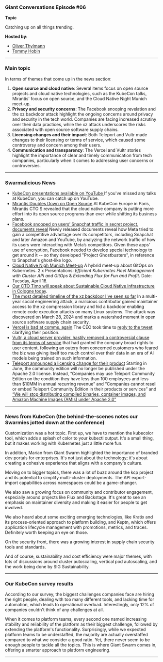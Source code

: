 
### Giant Conversations Episode #06

**Topic**

Catching up on all things trending. 

**Hosted by:** 

* [Oliver Thylmann](https://twitter.com/othylmann)
* [Tommy Hobin](https://twitter.com/tommyhobin)

------------------------------------------------------------------------------------------------------------------------------
### Main topic

In terms of themes that come up in the news section: 

1. **Open source and cloud native**: Several items focus on open source projects and cloud native technologies, such as the KubeCon talks, Mirantis' focus on open source, and the Cloud Native Night Munich meet-up. 
2. **Privacy and security concerns**: The Facebook snooping revelation and the xz backdoor attack highlight the ongoing concerns around privacy and security in the tech world. Companies are facing increased scrutiny over their data practices, while the xz attack underscores the risks associated with open source software supply chains.
3. **Licensing changes and their impact**: Both Teleport and Vultr made changes to their licensing or terms of service, which caused some controversy and concern among their users. 
4. **Communication and transparency**: The Vercel and Vultr stories highlight the importance of clear and timely communication from tech companies, particularly when it comes to addressing user concerns or controversies.

------------------------------------------------------------------------------------------------------------------------------

### Swarmalicious News 

- [KubeCon presentations available on YouTube ](https://www.youtube.com/@cncf/playlists) If you've missed any talks at KubeCon, you can catch up on YouTube.
- [Mirantis Doubles Down on Open Source](https://thenewstack.io/kubecon24-mirantis-doubles-down-on-open-source/) At KubeCon Europe in Paris, Mirantis CTO S revealed that the cloud native company is putting more effort into its open source programs than ever while shifting its business plans.
- [Facebook snooped on users’ Snapchat traffic in secret project, documents reveal](https://techcrunch.com/2024/03/26/facebook-secret-project-snooped-snapchat-user-traffic/) Newly released documents reveal how Meta tried to gain a competitive advantage over its competitors, including Snapchat and later Amazon and YouTube, by analyzing the network traffic of how its users were interacting with Meta’s competitors. Given these apps’ use of encryption, Facebook needed to develop special technology to get around it -- so they developed "Project Ghostbusters", in reference to Snapchat's ghost-like logo. 
- [Cloud Native Nigh Munich Meet-up](https://www.meetup.com/cloud-native-muc/events/300067739) A hybrid meet-up about GitOps on Kubernetes. 2 x Presentations: _Efficient Kubernetes Fleet Management with Cluster API and GitOps_ & _Extending Flux for Fun and Profit_. Date: Tuesday, April 18.
- [Our CTO Timo will speak about Sustainable Cloud Native Infrastructure in Cologne today](https://www.meetup.com/creating-a-web-for-a-better-future/events/299629826/).
- [The most detailed timeline of the xz backdoor I've seen so far](https://research.swtch.com/xz-timeline) In a multi-year social engineering attack, a malicious contributor gained maintainer access to the xz compression library and hid a backdoor enabling remote code execution attacks on many Linux systems. The attack was discovered on March 28, 2024 and marks a watershed moment in open source software supply chain security.
- [Vercel is bad at comms, again](https://x.com/jamespotterdev/status/1775971832404849034) The CEO took time to [reply to the tweet](https://x.com/rauchg/status/1775996820533207334) clarifying their position.
- [Vultr, a cloud server provider, hastily removed a controversial clause from its terms of service](https://www.theregister.com/2024/03/28/vultr_content_controversy/) that had granted the company broad rights to user content, following an outcry from concerned customers who feared the biz was giving itself too much control over their data in an era of AI models being trained on such information.
- [Teleport announced a licensing change for their product](https://github.com/gravitational/teleport/discussions/39158) Starting in June, the community edition will no longer be published under the Apache 2.0 license. Instead, “Companies may use Teleport Community Edition on the condition they have less than 100 employees and less than $10MM in annual recurring revenue” and “Companies cannot resell or embed Teleport Community Edition in their products or services” and [“We will stop distributing compiled binaries, container images, and Amazon Machine Images (AMIs) under Apache 2.0”](https://goteleport.com/blog/teleport-community-license/)

------------------------------------------------------------------------------------------------------------------------------

### News from KubeCon (the behind-the-scenes notes our Swarmies jotted down at the conference)

Customization was a hot topic. First up, we have to mention the kubecolor tool, which adds a splash of color to your kubectl output. It's a small thing, but it makes working with Kubernetes just a little more fun.

In addition, Marian from Giant Swarm highlighted the importance of branded dev portals for enterprises. It's not just about the technology; it's about creating a cohesive experience that aligns with a company's culture.

Moving on to bigger topics, there was a lot of buzz around the kcp project and its potential to simplify multi-cluster deployments. The API export-import capabilities across namespaces could be a game-changer.

We also saw a growing focus on community and contributor engagement, especially around projects like Flux and Backstage. It's great to see an emphasis on maintainer diversity and making it easier for people to get involved.

We also heard about some exciting emerging technologies, like Kratix and its process-oriented approach to platform building, and Keptn, which offers application lifecycle management with promotions, metrics, and traces. Definitely worth keeping an eye on those.

On the security front, there was a growing interest in supply chain security tools and standards.

And of course, sustainability and cost efficiency were major themes, with lots of discussions around cluster autoscaling, vertical pod autoscaling, and the work being done by SIG Sustainability.

------------------------------------------------------------------------------------------------------------------------------


### Our KubeCon survey results 

According to our survey, the biggest challenges companies face are hiring the right people, dealing with too many different tools, and lacking time for automation, which leads to operational overload. Interestingly, only 12% of companies couldn't think of any challenges at all.

When it comes to platform teams, every second one named increasing stability and reliability of the platform as their biggest challenge, followed by extending the platform's functionality.
Surprisingly, while we expected platform teams to be understaffed, the majority are actually overstaffed compared to what we consider a good ratio. Yet, there never seem to be enough people to tackle all the topics. This is where Giant Swarm comes in, offering a smarter approach to platform engineering.

------------------------------------------------------------------------------------------------------------------------------


